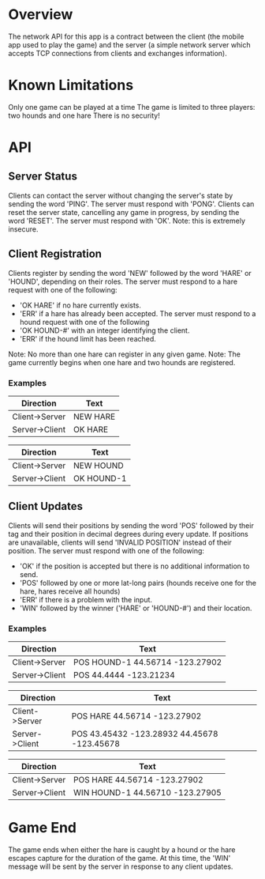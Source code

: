 # Overview
The network API for this app is a contract between the client (the mobile app used to play the game) and the server (a simple network server which accepts TCP connections from clients and exchanges information).

# Known Limitations
Only one game can be played at a time
The game is limited to three players: two hounds and one hare
There is no security!

# API
## Server Status
Clients can contact the server without changing the server's state by sending the word 'PING'.  The server must respond with 'PONG'.
Clients can reset the server state, cancelling any game in progress, by sending the word 'RESET'.  The server must respond with 'OK'.
Note: this is extremely insecure.

## Client Registration
Clients register by sending the word 'NEW' followed by the word 'HARE' or 'HOUND', depending on their roles.  The server must respond to a hare request with one of the following:
* 'OK HARE' if no hare currently exists.
* 'ERR' if a hare has already been accepted.
The server must respond to a hound request with one of the following
* 'OK HOUND-#' with an integer identifying the client.
* 'ERR' if the hound limit has been reached.

Note: No more than one hare can register in any given game.
Note: The game currently begins when one hare and two hounds are registered.

### Examples
Direction | Text
---------------|---------
Client->Server | NEW HARE
Server->Client | OK HARE

Direction | Text
---------------|----------
Client->Server | NEW HOUND
Server->Client | OK HOUND-1

## Client Updates
Clients will send their positions by sending the word 'POS' followed by their tag and their position in decimal degrees during every update.  If positions are unavailable, clients will send 'INVALID POSITION' instead of their position.  The server must respond with one of the following:
* 'OK' if the position is accepted but there is no additional information to send.
* 'POS' followed by one or more lat-long pairs (hounds receive one for the hare, hares receive all hounds)
* 'ERR' if there is a problem with the input.
* 'WIN' followed by the winner ('HARE' or 'HOUND-#') and their location.

### Examples
Direction | Text
---------------|--------------------------------
Client->Server | POS HOUND-1 44.56714 -123.27902
Server->Client | POS 44.4444 -123.21234

Direction | Text
---------------|--------------------------------
Client->Server | POS HARE 44.56714 -123.27902
Server->Client | POS 43.45432 -123.28932 44.45678 -123.45678

Direction | Text
---------------|--------------------------------
Client->Server | POS HARE 44.56714 -123.27902
Server->Client | WIN HOUND-1 44.56710 -123.27905

# Game End
The game ends when either the hare is caught by a hound or the hare escapes capture for the duration of the game.  At this time, the 'WIN' message will be sent by the server in response to any client updates.

